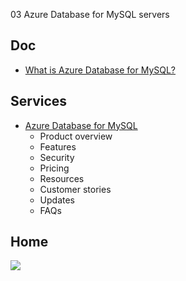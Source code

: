 03 Azure Database for MySQL servers

## Doc
* [What is Azure Database for MySQL?](https://docs.microsoft.com/en-ca/azure/mysql/overview)

## Services
* [Azure Database for MySQL](https://azure.microsoft.com/en-ca/services/mysql/)
  * Product overview
  * Features
  * Security
  * Pricing
  * Resources
  * Customer stories
  * Updates
  * FAQs

## Home
[<img src="https://i.imgur.com/OchrUd2.png">](https://i.imgur.com/OchrUd2.png)

